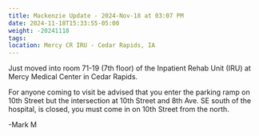 ```yaml
---
title: Mackenzie Update - 2024-Nov-18 at 03:07 PM
date: 2024-11-18T15:33:55-05:00
weight: -20241118
tags:
location: Mercy CR IRU - Cedar Rapids, IA
---
```


Just moved into room 71-19 (7th floor) of the Inpatient Rehab Unit (IRU) at Mercy Medical Center in Cedar Rapids.

For anyone coming to visit be advised that you enter the parking ramp on 10th Street but the intersection at 10th Street and 8th Ave. SE south of the hospital, is closed, you must come in on 10th Street from the north.

-Mark M